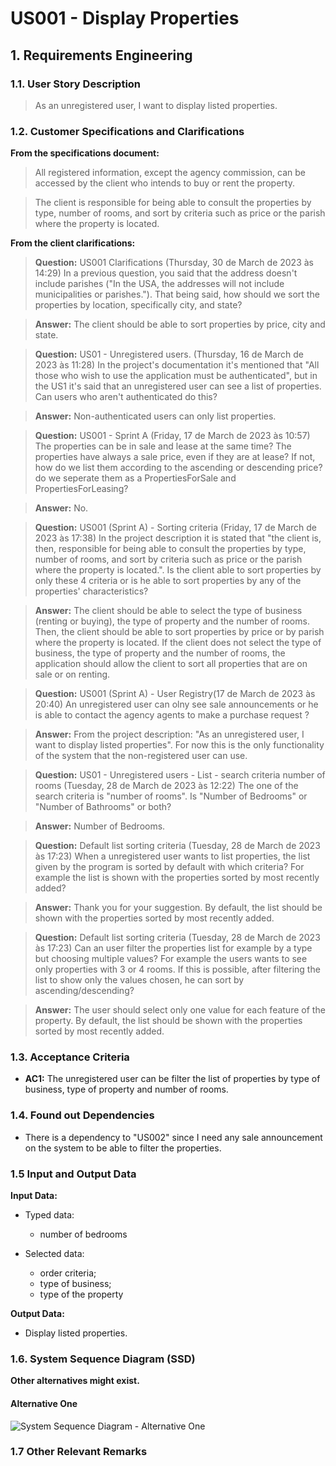 # US001 - Display Properties

## 1. Requirements Engineering


### 1.1. User Story Description
>As an unregistered user, I want to display listed properties.


### 1.2. Customer Specifications and Clarifications 

**From the specifications document:**

> All registered information, except the agency commission, can be accessed by the client who intends to buy or rent the property.

> The client is responsible for being able to consult the properties by type, number of rooms, and sort by criteria such as price or the parish where the property is located.



**From the client clarifications:**


> **Question:** US001 Clarifications (Thursday, 30 de March de 2023 às 14:29)
In a previous question, you said that the address doesn't include parishes ("In the USA, the addresses will not include municipalities or parishes."). That being said, how should we sort the properties by location, specifically city, and state?

> **Answer:** The client should be able to sort properties by price, city and state.



> **Question:** US01 - Unregistered users. (Thursday, 16 de March de 2023 às 11:28)
> In the project's documentation it's mentioned that "All those who wish to use the application must be authenticated", but in the US1 it's said that an unregistered user can see a list of properties. Can users who aren't authenticated do this?

> **Answer:** Non-authenticated users can only list properties.
 


> **Question:** US001 - Sprint A (Friday, 17 de March de 2023 às 10:57)
>The properties can be in sale and lease at the same time? The properties have always a sale price, even if they are at lease? If not, how do we list them according to the ascending or descending price? do we seperate them as a PropertiesForSale and PropertiesForLeasing?

> **Answer:** No.



> **Question:** US001 (Sprint A) - Sorting criteria (Friday, 17 de March de 2023 às 17:38)
>In the project description it is stated that "the client is, then, responsible for being able to consult the properties by type, number of rooms, and sort by criteria such as price or the parish where the property is located.". Is the client able to sort properties by only these 4 criteria or is he able to sort properties by any of the properties' characteristics?

> **Answer:** The client should be able to select the type of business (renting or buying), the type of property and the number of rooms. Then, the client should be able to sort properties by price or by parish where the property is located.
If the client does not select the type of business, the type of property and the number of rooms, the application should allow the client to sort all properties that are on sale or on renting.



> **Question:** US001 (Sprint A) - User Registry(17 de March de 2023 às 20:40)
>An unregistered user can olny see sale announcements or he is able to contact the agency agents to make a purchase request ?

> **Answer:** From the project description: "As an unregistered user, I want to display listed properties". For now this is the only functionality of the system that the non-registered user can use.


> **Question:** US01 - Unregistered users - List - search criteria number of rooms (Tuesday, 28 de March de 2023 às 12:22) 
> The one of the search criteria is "number of rooms". Is "Number of Bedrooms" or "Number of Bathrooms" or both?

> **Answer:** Number of Bedrooms.



> **Question:** Default list sorting criteria (Tuesday, 28 de March de 2023 às 17:23)
> When a unregistered user wants to list properties, the list given by the program is sorted by default with which criteria? For example the list is shown with the properties sorted by most recently added?

> **Answer:** Thank you for your suggestion. By default, the list should be shown with the properties sorted by most recently added.



> **Question:** Default list sorting criteria (Tuesday, 28 de March de 2023 às 17:23)
> Can an user filter the properties list for example by a type but choosing multiple values? For example the users wants to see only properties with 3 or 4 rooms. If this is possible, after filtering the list to show only the values chosen, he can sort by ascending/descending?

> **Answer:** The user should select only one value for each feature of the property. By default, the list should be shown with the properties sorted by most recently added.


### 1.3. Acceptance Criteria


* **AC1:** The unregistered user can be filter the list of properties by type of business, type of property and number of rooms.


### 1.4. Found out Dependencies

* There is a dependency to "US002" since I need any sale announcement on the system to be able to filter the properties.


### 1.5 Input and Output Data


**Input Data:**

* Typed data:
	* number of bedrooms

* Selected data:
	* order criteria;
    * type of business;
    * type of the property


**Output Data:**

* Display listed properties.

### 1.6. System Sequence Diagram (SSD)

**Other alternatives might exist.**

#### Alternative One

![System Sequence Diagram - Alternative One](svg/us001-system-sequence-diagram-alternative-one-System_Sequence_Diagram__SSD____Alternative_One.svg)


### 1.7 Other Relevant Remarks

